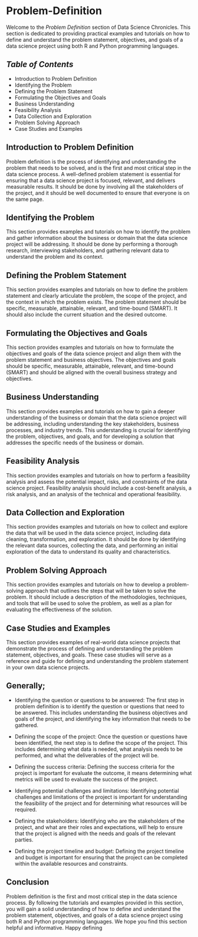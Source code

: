 # Problem-Definition
Welcome to the *Problem Definition* section of Data Science Chronicles. This section is dedicated to providing practical examples and tutorials on how to define and understand the problem statement, objectives, and goals of a data science project using both R and Python programming languages.

## *Table of Contents*
* Introduction to Problem Definition
* Identifying the Problem
* Defining the Problem Statement
* Formulating the Objectives and Goals
* Business Understanding
* Feasibility Analysis
* Data Collection and Exploration
* Problem Solving Approach
* Case Studies and Examples
## Introduction to Problem Definition
Problem definition is the process of identifying and understanding the problem that needs to be solved, and is the first and most critical step in the data science process. A well-defined problem statement is essential for ensuring that a data science project is focused, relevant, and delivers measurable results. It should be done by involving all the stakeholders of the project, and it should be well documented to ensure that everyone is on the same page.

## Identifying the Problem
This section provides examples and tutorials on how to identify the problem and gather information about the business or domain that the data science project will be addressing. It should be done by performing a thorough research, interviewing stakeholders, and gathering relevant data to understand the problem and its context.

## Defining the Problem Statement
This section provides examples and tutorials on how to define the problem statement and clearly articulate the problem, the scope of the project, and the context in which the problem exists. The problem statement should be specific, measurable, attainable, relevant, and time-bound (SMART). It should also include the current situation and the desired outcome.

## Formulating the Objectives and Goals
This section provides examples and tutorials on how to formulate the objectives and goals of the data science project and align them with the problem statement and business objectives. The objectives and goals should be specific, measurable, attainable, relevant, and time-bound (SMART) and should be aligned with the overall business strategy and objectives.

## Business Understanding
This section provides examples and tutorials on how to gain a deeper understanding of the business or domain that the data science project will be addressing, including understanding the key stakeholders, business processes, and industry trends. This understanding is crucial for identifying the problem, objectives, and goals, and for developing a solution that addresses the specific needs of the business or domain.

## Feasibility Analysis
This section provides examples and tutorials on how to perform a feasibility analysis and assess the potential impact, risks, and constraints of the data science project. Feasibility analysis should include a cost-benefit analysis, a risk analysis, and an analysis of the technical and operational feasibility.

## Data Collection and Exploration
This section provides examples and tutorials on how to collect and explore the data that will be used in the data science project, including data cleaning, transformation, and exploration. It should be done by identifying the relevant data sources, collecting the data, and performing an initial exploration of the data to understand its quality and characteristics.

## Problem Solving Approach
This section provides examples and tutorials on how to develop a problem-solving approach that outlines the steps that will be taken to solve the problem. It should include a description of the methodologies, techniques, and tools that will be used to solve the problem, as well as a plan for evaluating the effectiveness of the solution.

## Case Studies and Examples
This section provides examples of real-world data science projects that demonstrate the process of defining and understanding the problem statement, objectives, and goals. These case studies will serve as a reference and guide for defining and understanding the problem statement in your own data science projects.


## **Generally;**

* Identifying the question or questions to be answered: The first step in problem definition is to identify the question or questions that need to be answered. This includes understanding the business objectives and goals of the project, and identifying the key information that needs to be gathered.

* Defining the scope of the project: Once the question or questions have been identified, the next step is to define the scope of the project. This includes determining what data is needed, what analysis needs to be performed, and what the deliverables of the project will be.

* Defining the success criteria: Defining the success criteria for the project is important for evaluate the outcome, it means determining what metrics will be used to evaluate the success of the project.

* Identifying potential challenges and limitations: Identifying potential challenges and limitations of the project is important for understanding the feasibility of the project and for determining what resources will be required.

* Defining the stakeholders: Identifying who are the stakeholders of the project, and what are their roles and expectations, will help to ensure that the project is aligned with the needs and goals of the relevant parties.

* Defining the project timeline and budget: Defining the project timeline and budget is important for ensuring that the project can be completed within the available resources and constraints.

## Conclusion
Problem definition is the first and most critical step in the data science process. By following the tutorials and examples provided in this section, you will gain a solid understanding of how to define and understand the problem statement, objectives, and goals of a data science project using both R and Python programming languages. We hope you find this section helpful and informative. Happy defining

